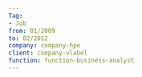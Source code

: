 ```yaml
---
Tag: 
- Job 
from: 01/2009
to: 02/2012
company: company-hpe
client: company-vlabel
function: function-business-analyst
---
```

